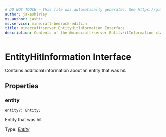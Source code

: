 ```yaml
---
# DO NOT TOUCH — This file was automatically generated. See https://github.com/mojang/minecraftapidocsgenerator to modify descriptions, examples, etc.
author: jakeshirley
ms.author: jashir
ms.service: minecraft-bedrock-edition
title: minecraft/server.EntityHitInformation Interface
description: Contents of the @minecraft/server.EntityHitInformation class.
---
```

# EntityHitInformation Interface

Contains additional information about an entity that was hit.

## Properties

### **entity**
`entity?: Entity;`

Entity that was hit.

Type: [*Entity*](Entity.md)
